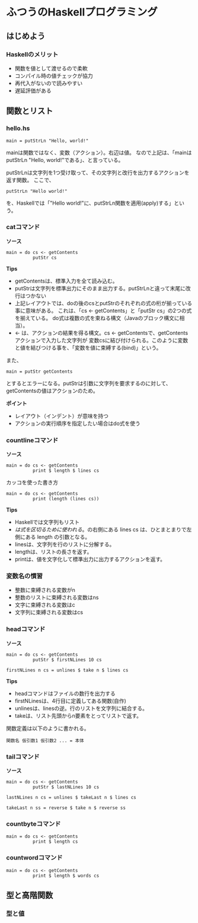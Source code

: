 # ふつうのHaskellプログラミング

## はじめよう

### Haskellのメリット

- 関数を値として渡せるので柔軟
- コンパイル時の値チェックが協力
- 再代入がないので読みやすい
- 遅延評価がある

## 関数とリスト

### hello.hs

    main = putStrLn "Hello, world!"

mainは関数ではなく、変数（アクション）。右辺は値。
なので上記は、「mainはputStrLn "Hello, world!"である」、と言っている。

putStrLnは文字列を1つ受け取って、その文字列と改行を出力するアクションを返す関数。
ここで、

    putStrLn "Hello world!"

を、Haskellでは「"Hello world!"に、putStrLn関数を適用(apply)する」という。

### catコマンド

**ソース**

    main = do cs <- getContents
              putStr cs

**Tips**

- getContentsは、標準入力を全て読み込む。
- putStrは文字列を標準出力にそのまま出力する。putStrLnと違って末尾に改行はつかない
- 上記レイアウトでは、doの後のcsとputStrのそれぞれの式の桁が揃っている事に意味がある。
これは、「cs <- getContents」と「putStr cs」の2つの式を揃えている。
do式は複数の式を束ねる構文（Javaのブロック構文に相当）。
- <- は、アクションの結果を得る構文。cs <- getContentsで、getContentsアクションで入力した文字列が
変数csに結び付けられる。このように変数と値を結びつける事を、「変数を値に束縛する(bind)」という。

また、

    main = putStr getContents

とするとエラーになる。putStrは引数に文字列を要求するのに対して、getContentsの値はアクションのため。

**ポイント**

- レイアウト（インデント）が意味を持つ
- アクションの実行順序を指定したい場合はdo式を使う

### countlineコマンド

**ソース**

    main = do cs <- getContents
	          print $ length $ lines cs

カッコを使った書き方

    main = do cs <- getContents
	          print (length (lines cs))

**Tips**

- Haskellでは文字列もリスト
- $は式を区切るために使われる。$の右側にある lines cs は、ひとまとまりで左側にある length の引数となる。
- linesは、文字列を行のリストに分解する。
- lengthは、リストの長さを返す。
- printは、値を文字化して標準出力に出力するアクションを返す。

### 変数名の慣習

- 整数に束縛される変数がn
- 整数のリストに束縛される変数はns
- 文字に束縛される変数はc
- 文字列に束縛される変数はcs

### headコマンド

**ソース**

    main = do cs <- getContents
	          putStr $ firstNLines 10 cs
	
	firstNLines n cs = unlines $ take n $ lines cs

**Tips**

- headコマンドはファイルの数行を出力する
- firstNLinesは、4行目に定義してある関数(自作)
- unlinesは、linesの逆。行のリストを文字列に結合する。
- takeは、リスト先頭からn要素をとってリストで返す。

関数定義は以下のように書かれる。

    関数名 仮引数1 仮引数2 ... = 本体

### tailコマンド

**ソース**

    main = do cs <- getContents
	          putStr $ lastNLines 10 cs
	
	lastNLines n cs = unlines $ takeLast n $ lines cs

	takeLast n ss = reverse $ take n $ reverse ss

### countbyteコマンド

    main = do cs <- getContents
              print $ length cs

### countwordコマンド

    main = do cs <- getContents
              print $ length $ words cs

## 型と高階関数

### 型と値



